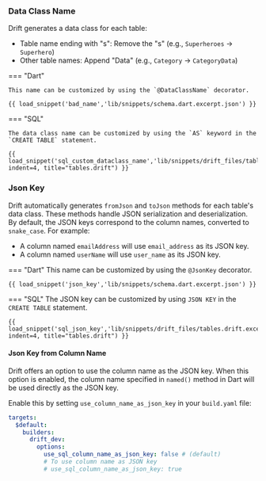 
### Data Class Name

Drift generates a data class for each table:

- Table name ending with "s": Remove the "s" (e.g., `Superheroes` → `Superhero`)
- Other table names: Append "Data" (e.g., `Category` → `CategoryData`)

=== "Dart"

    This name can be customized by using the `@DataClassName` decorator.

    {{ load_snippet('bad_name','lib/snippets/schema.dart.excerpt.json') }}

=== "SQL"

    The data class name can be customized by using the `AS` keyword in the `CREATE TABLE` statement.

    {{ load_snippet('sql_custom_dataclass_name','lib/snippets/drift_files/tables.drift.excerpt.json', indent=4, title="tables.drift") }}

### Json Key

Drift automatically generates `fromJson` and `toJson` methods for each table's data class. These methods handle JSON serialization and deserialization. By default, the JSON keys correspond to the column names, converted to `snake_case`. For example:

- A column named `emailAddress` will use `email_address` as its JSON key.
- A column named `userName` will use `user_name` as its JSON key.

=== "Dart"
    This name can be customized by using the `@JsonKey` decorator.

    {{ load_snippet('json_key','lib/snippets/schema.dart.excerpt.json') }}

=== "SQL"
    The JSON key can be customized by using `JSON KEY` in the `CREATE TABLE` statement.

    {{ load_snippet('sql_json_key','lib/snippets/drift_files/tables.drift.excerpt.json', indent=4, title="tables.drift") }}

#### Json Key from Column Name

Drift offers an option to use the column name as the JSON key. When this option is enabled, the column name specified in  `named()` method in Dart will be used directly as the JSON key.

Enable this by setting `use_column_name_as_json_key` in your `build.yaml` file:

```yaml title="build.yaml"
targets:
  $default:
    builders:
      drift_dev:
        options:
          use_sql_column_name_as_json_key: false # (default)
          # To use column name as JSON key
          # use_sql_column_name_as_json_key: true 
```
